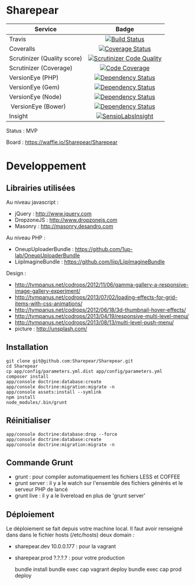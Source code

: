 # Sharepear

| Service       | Badge         |
| ------------- |:-------------:|
| Travis | [![Build Status](https://travis-ci.org/Sharepear/Sharepear.svg?branch=master)](https://travis-ci.org/Sharepear/Sharepear) |
| Coveralls | [![Coverage Status](https://coveralls.io/repos/Sharepear/Sharepear/badge.png?branch=master)](https://coveralls.io/r/Sharepear/Sharepear?branch=master) |
| Scrutinizer (Quality score) | [![Scrutinizer Code Quality](https://scrutinizer-ci.com/g/Sharepear/Sharepear/badges/quality-score.png?b=master)](https://scrutinizer-ci.com/g/Sharepear/Sharepear/?branch=master) |
| Scrutinizer (Coverage) | [![Code Coverage](https://scrutinizer-ci.com/g/Sharepear/Sharepear/badges/coverage.png?b=master)](https://scrutinizer-ci.com/g/Sharepear/Sharepear/?branch=master) |
| VersionEye (PHP) | [![Dependency Status](https://www.versioneye.com/user/projects/538fc3c146c4733233000016/badge.svg)](https://www.versioneye.com/user/projects/538fc3c146c4733233000016) |
| VersionEye (Gem) | [![Dependency Status](https://www.versioneye.com/user/projects/5398334d83add738da000036/badge.svg)](https://www.versioneye.com/user/projects/5398334d83add738da000036) |
| VersionEye (Node) |  [![Dependency Status](https://www.versioneye.com/user/projects/53ed31ec13bb067b970000a9/badge.svg)](https://www.versioneye.com/user/projects/53ed31ec13bb067b970000a9) |
| VersionEye (Bower) | [![Dependency Status](https://www.versioneye.com/user/projects/53a40e9f83add7e81a000031/badge.svg)](https://www.versioneye.com/user/projects/53a40e9f83add7e81a000031) |
| Insight | [![SensioLabsInsight](https://insight.sensiolabs.com/projects/b57f6541-c800-43dc-a563-3bc43aa9663b/big.png)](https://insight.sensiolabs.com/projects/b57f6541-c800-43dc-a563-3bc43aa9663b) |

Status : MVP

Board : https://waffle.io/Sharepear/Sharepear

# Developpement

## Librairies utilisées

Au niveau javascript :
- jQuery : http://www.jquery.com
- DropzoneJS : http://www.dropzonejs.com
- Masonry : http://masonry.desandro.com

Au niveau PHP :
- OneupUploaderBundle : https://github.com/1up-lab/OneupUploaderBundle
- LiipImagineBundle : https://github.com/liip/LiipImagineBundle

Design :
- http://tympanus.net/codrops/2012/11/06/gamma-gallery-a-responsive-image-gallery-experiment/
- http://tympanus.net/codrops/2013/07/02/loading-effects-for-grid-items-with-css-animations/
- http://tympanus.net/codrops/2012/06/18/3d-thumbnail-hover-effects/
- http://tympanus.net/codrops/2013/04/19/responsive-multi-level-menu/
- http://tympanus.net/codrops/2013/08/13/multi-level-push-menu/
- picture : http://unsplash.com/

## Installation

    git clone git@github.com:Sharepear/Sharepear.git
    cd Sharepear
    cp app/config/parameters.yml.dist app/config/parameters.yml
    composer install
    app/console doctrine:database:create
    app/console doctrine:migration:migrate -n
    app/console assets:install --symlink
    npm install
    node_modules/.bin/grunt

## Réinitialiser

    app/console doctrine:database:drop --force
    app/console doctrine:database:create
    app/console doctrine:migration:migrate -n

## Commande Grunt

- grunt : pour compiler automatiquement les fichiers LESS et COFFEE
- grunt server : il y a le watch sur l'ensemble des fichiers générés et le serveur PHP de lancé
- grunt live : il y a le livereload en plus de 'grunt server'

## Déploiement

Le déploiement se fait depuis votre machine local.
Il faut avoir renseigné dans dans le fichier hosts (/etc/hosts) deux domain :

- sharepear.dev 10.0.0.177 : pour la vagrant
- sharepear.prod ?.?.?.? : pour votre production

    bundle install
    bundle exec cap vagrant deploy
    bundle exec cap prod deploy
